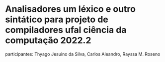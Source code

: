 # Analisadores um léxico e outro sintático para projeto de compiladores ufal ciência da computação 2022.2

participantes: Thyago Jesuino da Silva,
               Carlos Aleandro,
               Rayssa M. Roseno
